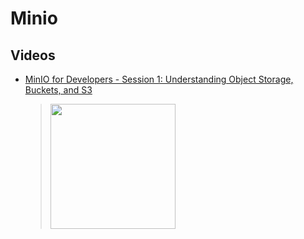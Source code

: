 # Minio

## Videos

 * [MinIO for Developers - Session 1: Understanding Object Storage, Buckets, and S3](https://www.youtube.com/watch?v=gY090GEDdu8)
	> [<img src="https://img.youtube.com/vi/gY090GEDdu8/0.jpg" width="200">](https://www.youtube.com/watch?v=gY090GEDdu8 "MinIO for Developers - Session 1: Understanding Object Storage, Buckets, and S3 by MinIO 34,038 views 10 minutes, 39 seconds")
